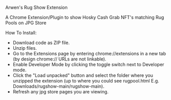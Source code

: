Arwen's Rug Show Extension

A Chrome Extension/Plugin to show Hosky Cash Grab NFT's matching Rug Pools on JPG Store

How To Install:
- Download code as ZIP file.
- Unzip files.
- Go to the Extensions page by entering chrome://extensions in a new tab (by design chrome:// URLs are not linkable).
- Enable Developer Mode by clicking the toggle switch next to Developer mode.
- Click the "Load unpacked" button and select the folder where you unzipped the extension (up to where you could see rugpool.html E.g. Downloads/rugshow-main/rugshow-main).
- Refresh any jpg store pages you are viewing. 

